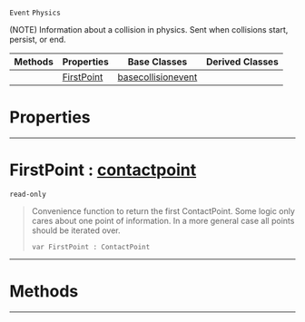  `Event` `Physics`



(NOTE) Information about a collision in physics. Sent when collisions start, persist, or end.

|Methods|Properties|Base Classes|Derived Classes|
|---|---|---|---|
| |[ FirstPoint](https://plasmaengine.github.io/PlasmaDocs/Plasma1/C++/code_reference/class_reference/collisionevent.markdown#firstpoint-plasma-engine-d)|[basecollisionevent](https://plasmaengine.github.io/PlasmaDocs/Plasma1/C++/code_reference/class_reference/basecollisionevent.markdown)| |


 #  Properties


---  
 #  FirstPoint : [contactpoint](https://plasmaengine.github.io/PlasmaDocs/Plasma1/C++/code_reference/class_reference/contactpoint.markdown)

 `read-only`

> Convenience function to return the first ContactPoint. Some logic only cares about one point of information. In a more general case all points should be iterated over.
> ``` lang=cpp, name=Lightning
> var FirstPoint : ContactPoint


---  
 #  Methods


---  
 

 